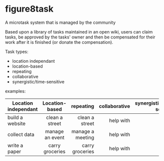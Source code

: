 # figure8task

A microtask system that is managed by the community

Based upon a library of tasks maintained in an open wiki, users can claim tasks, be approved by the tasks' owner and then be compensated for their work after it is finished (or donate the compensation).  

Task types:
* location independant
* location-based
* repeating
* collaborative
* synergistic/time-sensitive

examples:

| Location independant | Location-based | repeating | collaborative | synergistic/time-sensitive|
| -------------------- |:--------------:| ---------:| -------------:| -------------------------:|
| build a website      | clean a street | clean a street| help with | other |
| collect data         | manage an event |   manage a meeting | help with | other |
| write a paper | carry groceries |    carry groceries | help with | other |
